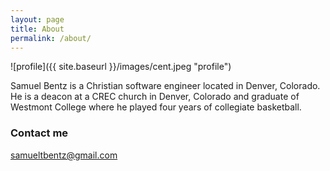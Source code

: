 ```yaml
---
layout: page
title: About
permalink: /about/
---
```


![profile]({{ site.baseurl }}/images/cent.jpeg "profile")

Samuel Bentz is a Christian software engineer located in Denver, Colorado. He is a deacon at a CREC church in Denver, Colorado and graduate of Westmont College where he played four years of collegiate basketball.

### Contact me

[samueltbentz@gmail.com](mailto:samueltbentz@gmail.com)
